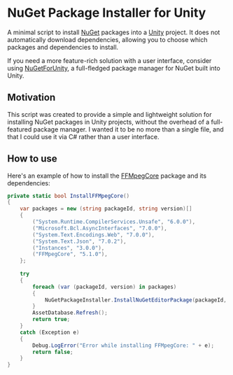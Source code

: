 # NuGet Package Installer for Unity

A minimal script to install [NuGet](https://www.nuget.org/) packages into a [Unity](https://unity.com/products/unity-engine) project. 
It does not automatically download dependencies, allowing you to choose which packages and dependencies to install.

If you need a more feature-rich solution with a user interface, 
consider using [NuGetForUnity](https://github.com/GlitchEnzo/NuGetForUnity), a full-fledged package manager for NuGet built into Unity.

## Motivation

This script was created to provide a simple and lightweight solution for installing NuGet packages in Unity projects, 
without the overhead of a full-featured package manager.
I wanted it to be no more than a single file, and that I could use it via C# rather than a user interface.

## How to use

Here's an example of how to install the [FFMpegCore](https://www.nuget.org/packages/FFMpegCore) package and its dependencies:

```C#
private static bool InstallFFMpegCore()
{
	var packages = new (string packageId, string version)[]
	{
		("System.Runtime.CompilerServices.Unsafe", "6.0.0"),
		("Microsoft.Bcl.AsyncInterfaces", "7.0.0"),
		("System.Text.Encodings.Web", "7.0.0"),
		("System.Text.Json", "7.0.2"),
		("Instances", "3.0.0"),
		("FFMpegCore", "5.1.0"),
	};
	
	try
	{
        foreach (var (packageId, version) in packages)
        {
            NuGetPackageInstaller.InstallNuGetEditorPackage(packageId, version, isEditorOnly: true, refreshAfterInstall: false);
        }
		AssetDatabase.Refresh();
		return true;
	}
	catch (Exception e)
	{
		Debug.LogError("Error while installing FFMpegCore: " + e);
		return false;
	}
}
```
